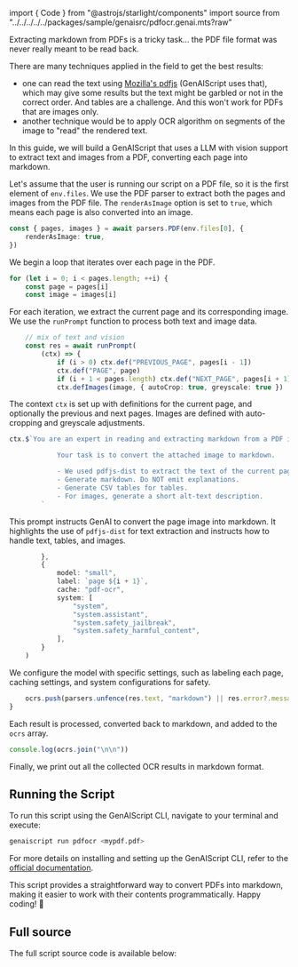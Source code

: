 import { Code } from "@astrojs/starlight/components"
import source from "../../../../../packages/sample/genaisrc/pdfocr.genai.mts?raw"

Extracting markdown from PDFs is a tricky task... the PDF file format was never really meant to be read back.

There are many techniques applied in the field to get the best results:

-   one can read the text using [Mozilla's pdfjs](https://mozilla.github.io/pdf.js/) (GenAIScript uses that), which may give some results but the text might be garbled or not in the correct order. And tables are a challenge. And this won't work for PDFs that are images only.
-   another technique would be to apply OCR algorithm on segments of the image to "read" the rendered text.

In this guide, we will build a GenAIScript that uses a LLM with vision support to extract text and images from a PDF, converting each page into markdown.

Let's assume that the user is running our script on a PDF file, so it is the first element of `env.files`.
We use the PDF parser to extract both the pages and images from the PDF file. The `renderAsImage` option is set to `true`, which means each page is also converted into an image.

```ts "renderAsImage: true"
const { pages, images } = await parsers.PDF(env.files[0], {
    renderAsImage: true,
})
```

We begin a loop that iterates over each page in the PDF.

```ts
for (let i = 0; i < pages.length; ++i) {
    const page = pages[i]
    const image = images[i]
```

For each iteration, we extract the current page and its corresponding image.
We use the `runPrompt` function to process both text and image data.

```ts
    // mix of text and vision
    const res = await runPrompt(
        (ctx) => {
            if (i > 0) ctx.def("PREVIOUS_PAGE", pages[i - 1])
            ctx.def("PAGE", page)
            if (i + 1 < pages.length) ctx.def("NEXT_PAGE", pages[i + 1])
            ctx.defImages(image, { autoCrop: true, greyscale: true })
```

The context `ctx` is set up with definitions for the current page, and optionally the previous and next pages. Images are defined with auto-cropping and greyscale adjustments.

```ts
ctx.$`You are an expert in reading and extracting markdown from a PDF image stored in the attached images.

            Your task is to convert the attached image to markdown.

            - We used pdfjs-dist to extract the text of the current page in PAGE, the previous page in PREVIOUS_PAGE and the next page in NEXT_PAGE.
            - Generate markdown. Do NOT emit explanations.
            - Generate CSV tables for tables.
            - For images, generate a short alt-text description.
        `
```

This prompt instructs GenAI to convert the page image into markdown. It highlights the use of `pdfjs-dist` for text extraction and instructs how to handle text, tables, and images.

```ts
        },
        {
            model: "small",
            label: `page ${i + 1}`,
            cache: "pdf-ocr",
            system: [
                "system",
                "system.assistant",
                "system.safety_jailbreak",
                "system.safety_harmful_content",
            ],
        }
    )
```

We configure the model with specific settings, such as labeling each page, caching settings, and system configurations for safety.

```ts
    ocrs.push(parsers.unfence(res.text, "markdown") || res.error?.message)
}
```

Each result is processed, converted back to markdown, and added to the `ocrs` array.

```ts
console.log(ocrs.join("\n\n"))
```

Finally, we print out all the collected OCR results in markdown format.

## Running the Script

To run this script using the GenAIScript CLI, navigate to your terminal and execute:

```bash
genaiscript run pdfocr <mypdf.pdf>
```

For more details on installing and setting up the GenAIScript CLI, refer to the [official documentation](https://microsoft.github.io/genaiscript/getting-started/installation).

This script provides a straightforward way to convert PDFs into markdown, making it easier to work with their contents programmatically. Happy coding! 🚀

## Full source

The full script source code is available below:

<Code code={source} wrap={true} lang="js" title="pdfocr.genai.mts" />